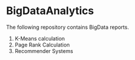 # BigDataAnalytics
The following repository contains BigData reports.
1. K-Means calculation
2. Page Rank Calculation
3. Recommender Systems
